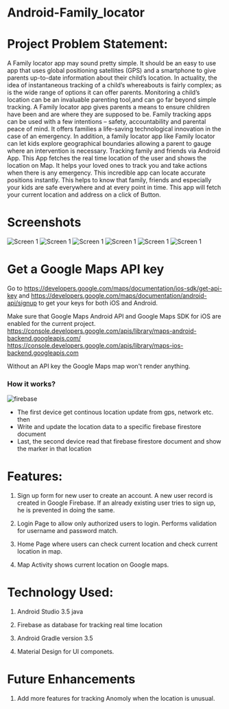 # Android-Family_locator
 
# Project Problem Statement: 
A Family locator app may sound pretty simple. It should be an easy to use app that uses global positioning satellites (GPS) and a smartphone to give parents up-to-date information about their child’s location. In actuality, the idea of instantaneous tracking of a child’s whereabouts is fairly complex; as is the wide range of options it can offer parents. Monitoring a child’s location can be an invaluable parenting tool,and can go far beyond simple tracking. A Family locator app gives parents a means to ensure children have been and are where they are supposed to be. Family tracking apps can be used with a few intentions – safety, accountability and parental peace of mind. It offers families a life-saving technological innovation in the case of an emergency. In addition, a family locator app like Family locator can let kids explore geographical boundaries allowing a parent to gauge where an intervention is necessary.
Tracking family and friends via Android App. This App fetches the real time location of the user and shows the location on Map. It helps your loved ones to track you and take actions when there is any emergency. This incredible app can locate accurate positions instantly. This helps to know that family, friends and especially your kids are safe everywhere and at every point in time. This app will fetch your current location and address on a click of Button. 

# Screenshots

![Screen 1](https://user-images.githubusercontent.com/26342613/89568845-2fc3ba00-d824-11ea-9502-251875be4fed.png)
![Screen 1](https://user-images.githubusercontent.com/26342613/89568880-3baf7c00-d824-11ea-9b72-6b61f06c994b.png)
![Screen 1](https://user-images.githubusercontent.com/26342613/89568897-40743000-d824-11ea-9c5c-6bdce6b30793.png)
![Screen 1](https://user-images.githubusercontent.com/26342613/89568908-44a04d80-d824-11ea-8184-5daa685b53ad.png)
![Screen 1](https://user-images.githubusercontent.com/26342613/89568919-49650180-d824-11ea-8c91-575b66ae0f17.png)
![Screen 1](https://user-images.githubusercontent.com/26342613/89568927-4d911f00-d824-11ea-9fed-ae6eb145da84.png)


# Get a Google Maps API key

Go to https://developers.google.com/maps/documentation/ios-sdk/get-api-key and https://developers.google.com/maps/documentation/android-api/signup to get your keys for both iOS and Android.

Make sure that Google Maps Android API and Google Maps SDK for iOS are enabled for the current project. https://console.developers.google.com/apis/library/maps-android-backend.googleapis.com/ https://console.developers.google.com/apis/library/maps-ios-backend.googleapis.com

Without an API key the Google Maps map won't render anything.

### How it works?
![firebase](https://user-images.githubusercontent.com/31361652/38167172-bf4b498e-34e5-11e8-9028-4bcbdfb907b3.png)



- The first device get continous location update from gps, network etc. then
- Write and update the location data to a specific firebase firestore document
- Last, the second device read that firebase firestore document and show the marker in that location

# Features:

1.	Sign up form for new user to create an account. A new user record is created in Google Firebase. If an already existing user tries to sign up, he is prevented in doing the same.

2.	 Login Page to allow only authorized users to login. Performs validation for username and password match.
 
3.	Home Page where users can check current location and check current location in map.

4.	Map Activity shows current location on Google maps.

# Technology Used:

1.	Android Studio 3.5 java

2.	Firebase as database for tracking real time location
 
3.	Android Gradle version 3.5

4.	Material Design for UI componets.


# Future Enhancements

1. Add more features for tracking Anomoly when the location is unusual.

